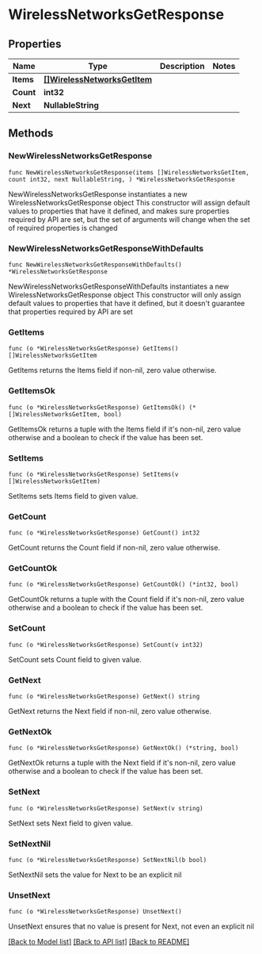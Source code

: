 # WirelessNetworksGetResponse

## Properties

Name | Type | Description | Notes
------------ | ------------- | ------------- | -------------
**Items** | [**[]WirelessNetworksGetItem**](WirelessNetworksGetItem.md) |  | 
**Count** | **int32** |  | 
**Next** | **NullableString** |  | 

## Methods

### NewWirelessNetworksGetResponse

`func NewWirelessNetworksGetResponse(items []WirelessNetworksGetItem, count int32, next NullableString, ) *WirelessNetworksGetResponse`

NewWirelessNetworksGetResponse instantiates a new WirelessNetworksGetResponse object
This constructor will assign default values to properties that have it defined,
and makes sure properties required by API are set, but the set of arguments
will change when the set of required properties is changed

### NewWirelessNetworksGetResponseWithDefaults

`func NewWirelessNetworksGetResponseWithDefaults() *WirelessNetworksGetResponse`

NewWirelessNetworksGetResponseWithDefaults instantiates a new WirelessNetworksGetResponse object
This constructor will only assign default values to properties that have it defined,
but it doesn't guarantee that properties required by API are set

### GetItems

`func (o *WirelessNetworksGetResponse) GetItems() []WirelessNetworksGetItem`

GetItems returns the Items field if non-nil, zero value otherwise.

### GetItemsOk

`func (o *WirelessNetworksGetResponse) GetItemsOk() (*[]WirelessNetworksGetItem, bool)`

GetItemsOk returns a tuple with the Items field if it's non-nil, zero value otherwise
and a boolean to check if the value has been set.

### SetItems

`func (o *WirelessNetworksGetResponse) SetItems(v []WirelessNetworksGetItem)`

SetItems sets Items field to given value.


### GetCount

`func (o *WirelessNetworksGetResponse) GetCount() int32`

GetCount returns the Count field if non-nil, zero value otherwise.

### GetCountOk

`func (o *WirelessNetworksGetResponse) GetCountOk() (*int32, bool)`

GetCountOk returns a tuple with the Count field if it's non-nil, zero value otherwise
and a boolean to check if the value has been set.

### SetCount

`func (o *WirelessNetworksGetResponse) SetCount(v int32)`

SetCount sets Count field to given value.


### GetNext

`func (o *WirelessNetworksGetResponse) GetNext() string`

GetNext returns the Next field if non-nil, zero value otherwise.

### GetNextOk

`func (o *WirelessNetworksGetResponse) GetNextOk() (*string, bool)`

GetNextOk returns a tuple with the Next field if it's non-nil, zero value otherwise
and a boolean to check if the value has been set.

### SetNext

`func (o *WirelessNetworksGetResponse) SetNext(v string)`

SetNext sets Next field to given value.


### SetNextNil

`func (o *WirelessNetworksGetResponse) SetNextNil(b bool)`

 SetNextNil sets the value for Next to be an explicit nil

### UnsetNext
`func (o *WirelessNetworksGetResponse) UnsetNext()`

UnsetNext ensures that no value is present for Next, not even an explicit nil

[[Back to Model list]](../README.md#documentation-for-models) [[Back to API list]](../README.md#documentation-for-api-endpoints) [[Back to README]](../README.md)


